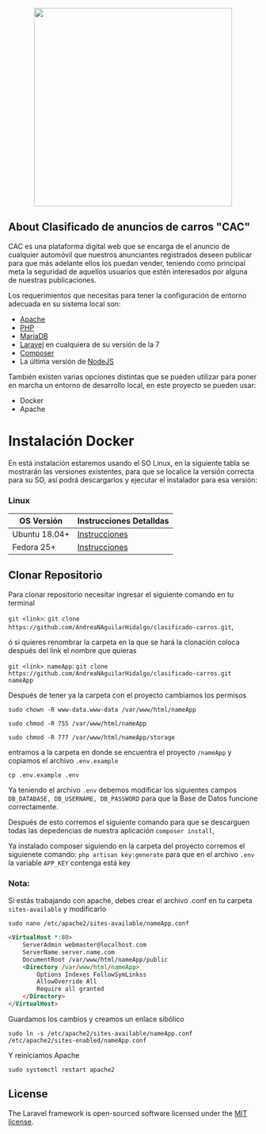 <p align="center"><a href="https://devitm.com" target="_blank"><img src="https://desarrollotecnologicodemorelos.com/wp-content/uploads/2020/04/logo_DevITM-sinslogan.png" width="400"></a></p>

## About Clasificado de anuncios de carros "CAC"

CAC es una plataforma digital web que se encarga de el anuncio de cualquier automóvil que nuestros anunciantes registrados deseen publicar para que más adelante ellos los puedan vender, teniendo como principal meta la seguridad de aquellos usuarios que estén interesados por alguna de nuestras publicaciones.

Los requerimientos que necesitas para tener la configuración de entorno adecuada en su sistema local son:

* [Apache]()
* [PHP]()
* [MariaDB]()
* [Laravel](https://laravel.com/docs/7.x) en cualquiera de su versión de la 7
* [Composer](https://getcomposer.org/download/)
* La última versión de [NodeJS](https://nodejs.org/en/download/package-manager/)

También existen varias opciones distintas que se pueden utilizar para poner en marcha un entorno de desarrollo local, en este proyecto se pueden usar:

* Docker
* Apache

# Instalación Docker
En está instalación estaremos usando el SO Linux, en la siguiente tabla se mostrarán las versiones existentes, para que se localice la versión correcta para su SO, así podrá descargarlos y ejecutar el instalador para esa versión:

### Linux
| OS Versión    | Instrucciones Detalldas   |
|---------------|-------------------------- |
| Ubuntu 18.04+ | [Instrucciones](https://docs.docker.com/engine/install/ubuntu/)
| Fedora 25+    | [Instrucciones](https://docs.docker.com/engine/install/fedora/)

## Clonar Repositorio
Para clonar repositorio necesitar ingresar el siguiente comando en tu terminal

` git <link> `: ` git clone https://github.com/AndreaNAguilarHidalgo/clasificado-carros.git `,

ó si quieres renombrar la carpeta en la que se hará la clonación coloca después del link el nombre que quieras

` git <link> nameApp `: ` git clone https://github.com/AndreaNAguilarHidalgo/clasificado-carros.git nameApp `

Después de tener ya la carpeta con el proyecto cambiamos los permisos 

` sudo chown -R www-data.www-data /var/www/html/nameApp `

` sudo chmod -R 755 /var/www/html/nameApp `

` sudo chmod -R 777 /var/www/html/nameApp/storage `

entramos a la carpeta en donde se encuentra el proyecto ` /nameApp ` y copiamos el archivo ` .env.example `

` cp .env.example .env `

Ya teniendo el archivo ` .env ` debemos modificar los siguientes campos ` DB_DATABASE, DB_USERNAME, DB_PASSWORD ` para que
la Base de Datos funcione correctamente.

Después de esto corremos el siguiente comando para que se descarguen todas las depedencias de nuestra aplicación
`composer install`,

Ya instalado composer siguiendo en la carpeta del proyecto corremos el siguienete comando:
` php artisan key:generate ` para que en el archivo ` .env ` la variable ` APP_KEY ` contenga está key
### Nota:
Si estás trabajando con apache, debes crear el archivo .conf en tu carpeta ` sites-available ` y modificarlo

` sudo nano /etc/apache2/sites-available/nameApp.conf `


```html
<VirtualHost *:80>
	ServerAdmin webmaster@localhost.com
	ServerName server.name.com
	DocumentRoot /var/www/html/nameApp/public
	<Directory /var/www/html/nameApp>
	    Options Indexes FollowSymLinkss
	    AllowOverride All
	    Require all granted
	</Directory>
</VirtualHost>
```

Guardamos los cambios y creamos un enlace sibólico 

` sudo ln -s /etc/apache2/sites-available/nameApp.conf /etc/apache2/sites-enabled/nameApp.conf `

Y reiniciamos Apache

` sudo systemctl restart apache2 `
## License

The Laravel framework is open-sourced software licensed under the [MIT license](https://opensource.org/licenses/MIT).
